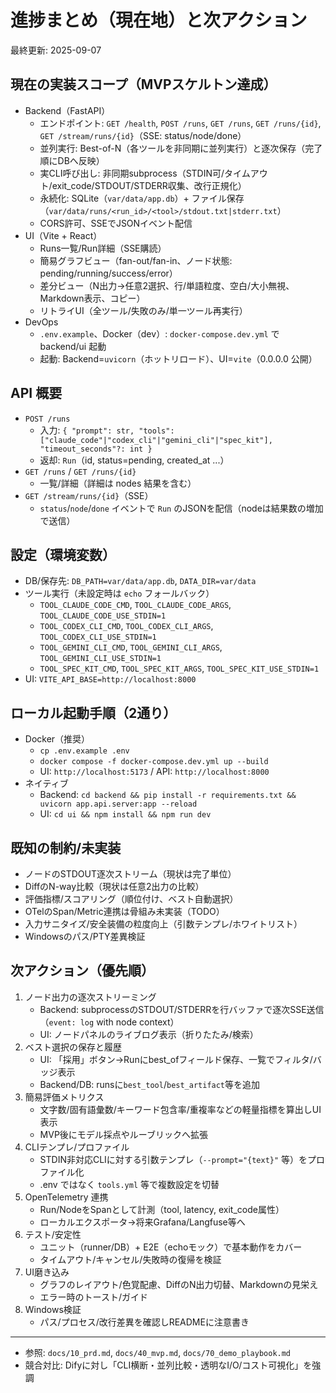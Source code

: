 # 進捗まとめ（現在地）と次アクション

最終更新: 2025-09-07

## 現在の実装スコープ（MVPスケルトン達成）
- Backend（FastAPI）
  - エンドポイント: `GET /health`, `POST /runs`, `GET /runs`, `GET /runs/{id}`, `GET /stream/runs/{id}`（SSE: status/node/done）
  - 並列実行: Best-of-N（各ツールを非同期に並列実行）と逐次保存（完了順にDBへ反映）
  - 実CLI呼び出し: 非同期subprocess（STDIN可/タイムアウト/exit_code/STDOUT/STDERR収集、改行正規化）
  - 永続化: SQLite（`var/data/app.db`）+ ファイル保存（`var/data/runs/<run_id>/<tool>/stdout.txt|stderr.txt`）
  - CORS許可、SSEでJSONイベント配信
- UI（Vite + React）
  - Runs一覧/Run詳細（SSE購読）
  - 簡易グラフビュー（fan-out/fan-in、ノード状態: pending/running/success/error）
  - 差分ビュー（N出力→任意2選択、行/単語粒度、空白/大小無視、Markdown表示、コピー）
  - リトライUI（全ツール/失敗のみ/単一ツール再実行）
- DevOps
  - `.env.example`、Docker（dev）: `docker-compose.dev.yml` で backend/ui 起動
  - 起動: Backend=`uvicorn`（ホットリロード）、UI=`vite`（0.0.0.0 公開）

## API 概要
- `POST /runs`
  - 入力: `{ "prompt": str, "tools": ["claude_code"|"codex_cli"|"gemini_cli"|"spec_kit"], "timeout_seconds"?: int }`
  - 返却: `Run`（id, status=pending, created_at ...）
- `GET /runs` / `GET /runs/{id}`
  - 一覧/詳細（詳細は nodes 結果を含む）
- `GET /stream/runs/{id}`（SSE）
  - `status`/`node`/`done` イベントで `Run` のJSONを配信（nodeは結果数の増加で送信）

## 設定（環境変数）
- DB/保存先: `DB_PATH=var/data/app.db`, `DATA_DIR=var/data`
- ツール実行（未設定時は `echo` フォールバック）
  - `TOOL_CLAUDE_CODE_CMD`, `TOOL_CLAUDE_CODE_ARGS`, `TOOL_CLAUDE_CODE_USE_STDIN=1`
  - `TOOL_CODEX_CLI_CMD`,  `TOOL_CODEX_CLI_ARGS`,  `TOOL_CODEX_CLI_USE_STDIN=1`
  - `TOOL_GEMINI_CLI_CMD`, `TOOL_GEMINI_CLI_ARGS`, `TOOL_GEMINI_CLI_USE_STDIN=1`
  - `TOOL_SPEC_KIT_CMD`,  `TOOL_SPEC_KIT_ARGS`,  `TOOL_SPEC_KIT_USE_STDIN=1`
- UI: `VITE_API_BASE=http://localhost:8000`

## ローカル起動手順（2通り）
- Docker（推奨）
  - `cp .env.example .env`
  - `docker compose -f docker-compose.dev.yml up --build`
  - UI: `http://localhost:5173` / API: `http://localhost:8000`
- ネイティブ
  - Backend: `cd backend && pip install -r requirements.txt && uvicorn app.api.server:app --reload`
  - UI: `cd ui && npm install && npm run dev`

## 既知の制約/未実装
- ノードのSTDOUT逐次ストリーム（現状は完了単位）
- DiffのN-way比較（現状は任意2出力の比較）
- 評価指標/スコアリング（順位付け、ベスト自動選択）
- OTelのSpan/Metric連携は骨組み未実装（TODO）
- 入力サニタイズ/安全装備の粒度向上（引数テンプレ/ホワイトリスト）
- Windowsのパス/PTY差異検証

## 次アクション（優先順）
1. ノード出力の逐次ストリーミング
   - Backend: subprocessのSTDOUT/STDERRを行バッファで逐次SSE送信（`event: log` with node context）
   - UI: ノードパネルのライブログ表示（折りたたみ/検索）
2. ベスト選択の保存と履歴
   - UI: 「採用」ボタン→Runにbest_ofフィールド保存、一覧でフィルタ/バッジ表示
   - Backend/DB: runsに`best_tool`/`best_artifact`等を追加
3. 簡易評価メトリクス
   - 文字数/固有語彙数/キーワード包含率/重複率などの軽量指標を算出しUI表示
   - MVP後にモデル採点やルーブリックへ拡張
4. CLIテンプレ/プロファイル
   - STDIN非対応CLIに対する引数テンプレ（`--prompt="{text}"` 等）をプロファイル化
   - .env ではなく `tools.yml` 等で複数設定を切替
5. OpenTelemetry 連携
   - Run/NodeをSpanとして計測（tool, latency, exit_code属性）
   - ローカルエクスポータ→将来Grafana/Langfuse等へ
6. テスト/安定性
   - ユニット（runner/DB）+ E2E（echoモック）で基本動作をカバー
   - タイムアウト/キャンセル/失敗時の復帰を検証
7. UI磨き込み
   - グラフのレイアウト/色覚配慮、DiffのN出力切替、Markdownの見栄え
   - エラー時のトースト/ガイド
8. Windows検証
   - パス/プロセス/改行差異を確認しREADMEに注意書き

---
- 参照: `docs/10_prd.md`, `docs/40_mvp.md`, `docs/70_demo_playbook.md`
- 競合対比: Difyに対し「CLI横断・並列比較・透明なI/O/コスト可視化」を強調

